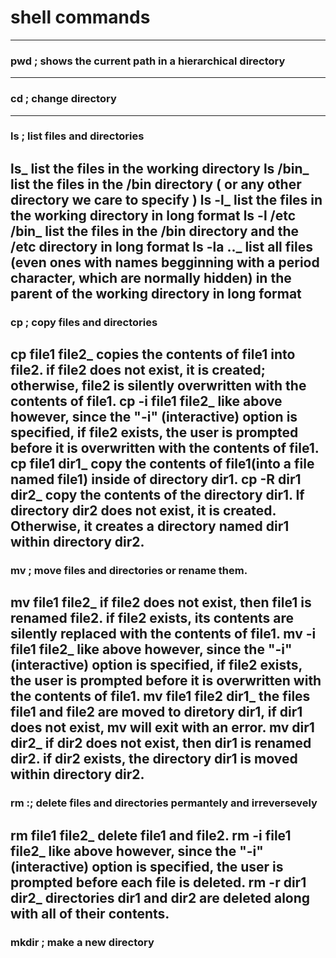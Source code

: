 # shell commands
---
### pwd ; shows the current path in a hierarchical directory
---
### cd ; change directory
---
### ls ; list files and directories
ls_ list the files in the working directory
ls /bin_ list the files in the /bin directory ( or any other directory we care to specify )
ls -l_ list the files in the working directory in long format
ls -l /etc /bin_ list the files in the /bin directory and the /etc directory in long format
ls -la .._ list all files (even ones with names begginning with a period character, which are normally hidden) in the parent of the working directory in long format
---
### cp ; copy files and directories
cp file1 file2_ copies the contents of file1 into file2. if file2 does not exist, it is created; otherwise, file2 is silently overwritten with the contents of file1.
cp -i file1 file2_ like above however, since the "-i" (interactive) option is specified, if file2 exists, the user is prompted before it is overwritten with the contents of file1.
cp file1 dir1_ copy the contents of file1(into a file named file1) inside of directory dir1.
cp -R dir1 dir2_ copy the contents of the directory dir1. If directory dir2 does not exist, it is created. Otherwise, it creates a directory named dir1 within directory dir2.
---
### mv ; move files and directories or rename them.
mv file1 file2_ if file2 does not exist, then file1 is renamed file2. if file2 exists, its contents are silently replaced with the contents of file1.
mv -i file1 file2_ like above however, since the "-i"(interactive) option is specified, if file2 exists, the user is prompted before it is overwritten with the contents of file1.
mv file1 file2 dir1_ the files file1 and file2 are moved to diretory dir1, if dir1 does not exist, mv will exit with an error.
mv dir1 dir2_ if dir2 does not exist, then dir1 is renamed dir2. if dir2 exists, the directory dir1 is moved within directory dir2.
---
### rm :; delete files and directories permantely and irreversevely
rm file1 file2_ delete file1 and file2.
rm -i file1 file2_ like above however, since the "-i"(interactive) option is specified, the user is prompted before each file is deleted.
rm -r dir1 dir2_ directories dir1 and dir2 are deleted along with all of their contents.
---
### mkdir ; make a new directory

